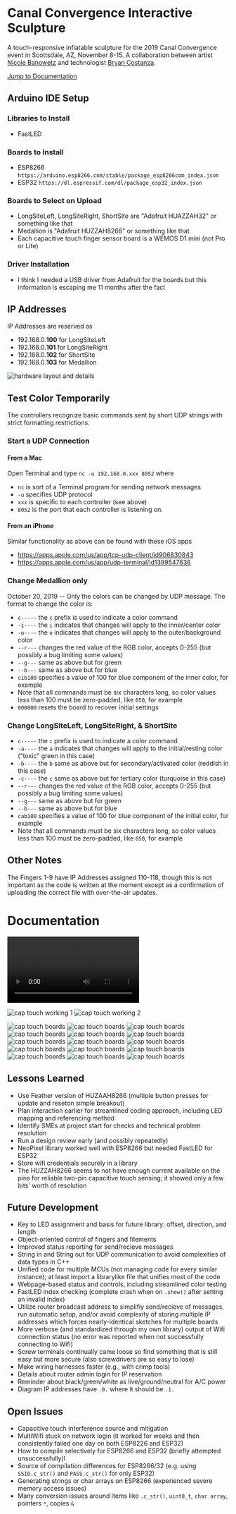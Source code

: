 # Canal Convergence Interactive Sculpture
A touch-responsive inflatable sculpture for the 2019 Canal Convergence event in Scottsdale, AZ, November 8-15. A collaboration between artist [Nicole Banowetz](http://www.nicolebanowetz.com) and technologist [Bryan Costanza](http://somuchscience.com/).

[Jump to Documentation](#documentation)

## Arduino IDE Setup
### Libraries to Install
- FastLED

### Boards to Install
- ESP8266 `https://arduino.esp8266.com/stable/package_esp8266com_index.json`
- ESP32 `https://dl.espressif.com/dl/package_esp32_index.json`

### Boards to Select on Upload
- LongSiteLeft, LongSiteRight, ShortSite are "Adafruit HUAZZAH32" or something like that
- Medallion is "Adafruit HUZZAH8266" or something like that
- Each capacitive touch finger sensor board is a WEMOS D1 mini (not Pro or Lite)

### Driver Installation
- I think I needed a USB driver from Adafruit for the boards but this information is escaping me 11 months after the fact

## IP Addresses
IP Addresses are reserved as
- 192.168.0.**100** for LongSiteLeft
- 192.168.0.**101** for LongSiteRight
- 192.168.0.**102** for ShortSite
- 192.168.0.**103** for Medallion

![hardware layout and details](Hardware%20Map.png)

## Test Color Temporarily
The controllers recognize basic commands sent by short UDP strings with strict formatting restrictions. 

### Start a UDP Connection
#### From a Mac
Open Terminal and type `nc -u 192.168.0.xxx 8052` where 
- `nc` is sort of a Terminal program for sending network messages
- `-u` specifies UDP protocol
- `xxx` is specific to each controller (see above)
- `8052` is the port that each controller is listening on. 

#### From an iPhone
Similar functionality as above can be found with these iOS apps
- https://apps.apple.com/us/app/tcp-udp-client/id906830843
- https://apps.apple.com/us/app/udp-terminal/id1399547636

### Change Medallion only
October 20, 2019 -- Only the colors can be changed by UDP message. The format to change the color is:
- `c-----` the `c` prefix is used to indicate a color command
- `-i----` the `i` indicates that changes will apply to the inner/center color
- `-o----` the `o` indicates that changes will apply to the outer/background color
- `--r---` changes the red value of the RGB color, accepts 0-255 (but possibly a bug limiting some values)
- `--g---` same as above but for green
- `--b---` same as above but for blue
- `cib100` specifies a value of 100 for blue component of the inner color, for example
- Note that all commands must be six characters long, so color values less than 100 must be zero-padded, like `050`, for example 
- `000000` resets the board to recover initial settings

### Change LongSiteLeft, LongSiteRight, & ShortSite
- `c-----` the `c` prefix is used to indicate a color command
- `-a----` the `a` indicates that changes will apply to the initial/resting color ("toxic" green in this case)
- `-b----` the `b` same as above but for secondary/activated color (reddish in this case)
- `-c----` the `c` same as above but for tertiary color (turquoise in this case)
- `--r---` changes the red value of the RGB color, accepts 0-255 (but possibly a bug limiting some values)
- `--g---` same as above but for green
- `--b---` same as above but for blue
- `cab100` specifies a value of 100 for blue component of the initial color, for example
- Note that all commands must be six characters long, so color values less than 100 must be zero-padded, like `050`, for example

## Other Notes

The Fingers 1-9 have IP Addresses assigned 110-118, though this is not important as the code is written at the moment except as a confirmation of uploading the correct file with over-the-air updates.

# Documentation

![inflation time lapse](Documentation/inflationtimelapse.mov)

![cap touch working 1](Documentation/cap%20touch%20working%20screenshot%201.png)
![cap touch working 2](Documentation/cap%20touch%20working%20screenshot%202.png)

![cap touch boards](Documentation/CapTouchBoardsOct19/captouchboards1.jpg)
![cap touch boards](Documentation/CapTouchBoardsOct19/captouchboards2.jpg)
![cap touch boards](Documentation/CapTouchBoardsOct19/captouchboards3.jpg)
![cap touch boards](Documentation/CapTouchBoardsOct19/captouchboards4.jpg)
![cap touch boards](Documentation/CapTouchBoardsOct19/captouchboards5%20copy.jpg)
![cap touch boards](Documentation/CapTouchBoardsOct19/captouchboards6.jpg)
![cap touch boards](Documentation/CapTouchBoardsOct19/captouchboards7.jpg)
![cap touch boards](Documentation/CapTouchBoardsOct19/captouchboards8.jpg)
![cap touch boards](Documentation/CapTouchBoardsOct19/captouchboards9.jpg)
![cap touch boards](Documentation/CapTouchBoardsOct19/captouchboards10.jpg)
![cap touch boards](Documentation/CapTouchBoardsOct19/captouchboards11.jpg)
![cap touch boards](Documentation/CapTouchBoardsOct19/captouchboards12.jpg)
![cap touch boards](Documentation/CapTouchBoardsOct19/captouchboards13.jpg)
![cap touch boards](Documentation/CapTouchBoardsOct19/captouchboards14.jpg)
![cap touch boards](Documentation/CapTouchBoardsOct19/captouchboards15.jpg)

## Lessons Learned
- Use Feather version of HUZAAH8266 (multiple button presses for update and reseton simple breakout)
- Plan interaction earlier for streamlined coding approach, including LED mapping and referencing method
- Identify SMEs at project start for checks and technical problem resolution
- Run a design review early (and possibly repeatedly)
- NeoPixel library worked well with ESP8266 but needed FastLED for ESP32
- Store wifi credentials securely in a library
- The HUZZAH8266 seems to not have enough current available on the pins for reliable two-pin capacitive touch sensing; it showed only a few bits' worth of resolution

## Future Development
- Key to LED assignment and basis for future library: offset, direction, and length
- Object-oriented control of fingers and filements
- Improved status reporting for send/recieve messages
- String in and String out for UDP communication to avoid complexities of data types in C++
- Unified code for multiple MCUs (not managing code for every similar instance); at least import a librarylike file that unifies most of the code
- Webpage-based status and controls, including streamlined color testing
- FastLED index checking (complete crash when on `.show()` after setting an invalid index)
- Utilize router broadcast address to simplifiy send/recieve of messages, run automatic setup, and/or avoid complexity of storing multiple IP addresses which forces nearly-identical sketches for multiple boards
- More verbose (and standardized through my own library) output of Wifi connection status (no error was reported when not successfully connecting to Wifi)
- Screw terminals continually came loose so find something that is still easy but more secure (also screwdrivers are so easy to lose)
- Make wiring harnesses faster (e.g., with crimp tools)
- Details about router admin login for IP reservation
- Reminder about black/green/white as live/ground/neutral for A/C power
- Diagram IP addresses have `.0.` where it should be  `.1.`

## Open Issues
- Capacitive touch interference source and mitigation
- MultiWifi stuck on network login (it worked for weeks and then consistently failed one day on both ESP8226 and ESP32)
- How to compile selectively for ESP8266 and ESP32 (briefly attempted unsuccessfully)l
- Source of compilation differences for ESP8266/32 (e.g. using `SSID.c_str()` and `PASS.c_str()` for only ESP32)
- Generating strings or char arrays on ESP8266 (experienced severe memory access issues)
- Many conversion issues around items like `.c_str()`, `uint8_t`, `char array`, pointers `*`, copies `&`